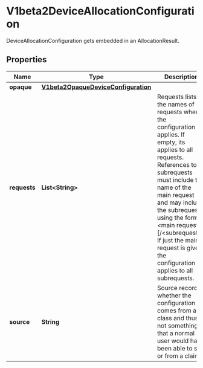 

# V1beta2DeviceAllocationConfiguration

DeviceAllocationConfiguration gets embedded in an AllocationResult.
## Properties

Name | Type | Description | Notes
------------ | ------------- | ------------- | -------------
**opaque** | [**V1beta2OpaqueDeviceConfiguration**](V1beta2OpaqueDeviceConfiguration.md) |  |  [optional]
**requests** | **List&lt;String&gt;** | Requests lists the names of requests where the configuration applies. If empty, its applies to all requests.  References to subrequests must include the name of the main request and may include the subrequest using the format &lt;main request&gt;[/&lt;subrequest&gt;]. If just the main request is given, the configuration applies to all subrequests. |  [optional]
**source** | **String** | Source records whether the configuration comes from a class and thus is not something that a normal user would have been able to set or from a claim. | 



